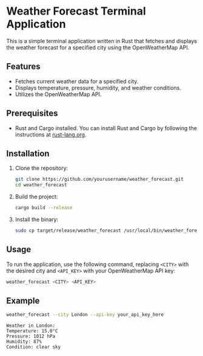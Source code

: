 # Weather Forecast Terminal Application

This is a simple terminal application written in Rust that fetches and displays the weather forecast for a specified city using the OpenWeatherMap API.

## Features

- Fetches current weather data for a specified city.
- Displays temperature, pressure, humidity, and weather conditions.
- Utilizes the OpenWeatherMap API.

## Prerequisites

- Rust and Cargo installed. You can install Rust and Cargo by following the instructions at [rust-lang.org](https://www.rust-lang.org/tools/install).

## Installation

1. Clone the repository:

    ```sh
    git clone https://github.com/yourusername/weather_forecast.git
    cd weather_forecast
    ```

2. Build the project:

    ```sh
    cargo build --release
    ```

3. Install the binary:

    ```sh
    sudo cp target/release/weather_forecast /usr/local/bin/weather_forecast
    ```

## Usage

To run the application, use the following command, replacing `<CITY>` with the desired city and `<API_KEY>` with your OpenWeatherMap API key:

```sh
weather_forecast <CITY> <API_KEY>
```

## Example

```sh
weather_forecast --city London --api-key your_api_key_here
```

```
Weather in London: 
Temperature: 15.0°C
Pressure: 1012 hPa
Humidity: 87%
Condition: clear sky
```
